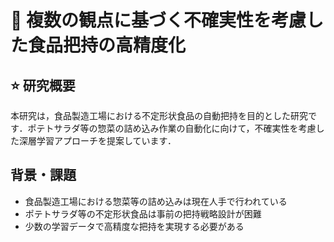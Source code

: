 # :rocket: 複数の観点に基づく不確実性を考慮した食品把持の高精度化

## :star: 研究概要
本研究は，食品製造工場における不定形状食品の自動把持を目的とした研究です．ポテトサラダ等の惣菜の詰め込み作業の自動化に向けて，不確実性を考慮した深層学習アプローチを提案しています．

## 背景・課題
- 食品製造工場における惣菜等の詰め込みは現在人手で行われている
- ポテトサラダ等の不定形状食品は事前の把持戦略設計が困難
- 少数の学習データで高精度な把持を実現する必要がある

